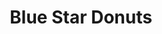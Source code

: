 ---
title: "Blue Star Donuts"
url: /portland/blue-star-donuts-southeast-division-street/
shop: pastry
---
